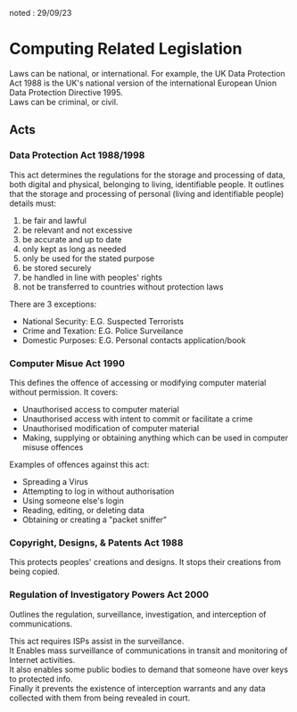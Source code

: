 noted : 29/09/23

# Computing Related Legislation

Laws can be national, or international. For example, the UK Data Protection Act 1988 is the UK's national version of the international European Union Data Protection Directive 1995.  
Laws can be criminal, or civil.

## Acts

### Data Protection Act 1988/1998

This act determines the regulations for the storage and processing of data, both digital and physical,  belonging to living, identifiable people.
It outlines that the storage and processing of personal (living and identifiable people) details must:

1. be fair and lawful
2. be relevant and not excessive
3. be accurate and up to date
4. only kept as long as needed
5. only be used for the stated purpose
6. be stored securely
7. be handled in line with peoples' rights
8. not be transferred to countries without protection laws

There are 3 exceptions:

-   National Security: E.G. Suspected Terrorists
-   Crime and Texation: E.G. Police Surveilance
-   Domestic Purposes: E.G. Personal contacts application/book

### Computer Misue Act 1990

This defines the offence of accessing or modifying computer material without permission. It covers:

-   Unauthorised access to computer material
-   Unauthorised access with intent to commit or facilitate a crime
-   Unauthorised modification of computer material
-   Making, supplying or obtaining anything which can be used in computer misuse offences

Examples of offences against this act:

-   Spreading a Virus
-   Attempting to log in without authorisation
-   Using someone else's login
-   Reading, editing, or deleting data
-   Obtaining or creating a "packet sniffer"

### Copyright, Designs, & Patents Act 1988

This protects peoples' creations and designs. It stops their creations from being copied.

### Regulation of Investigatory Powers Act 2000

Outlines the regulation, surveillance, investigation, and interception of communications.

This act requires ISPs assist in the surveillance.  
It Enables mass surveillance of communications in transit and monitoring of Internet activities.  
It also enables some public bodies to demand that someone have over keys to protected info.  
Finally it prevents the existence of interception warrants and any data collected with them from being revealed in court.
